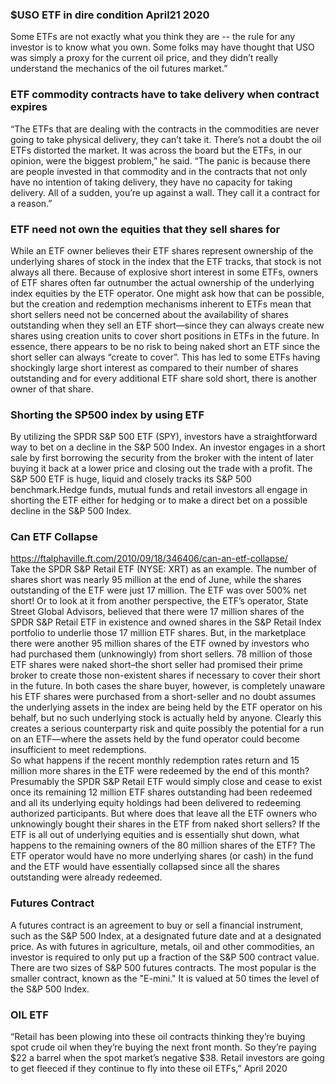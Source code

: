 
### $USO ETF in dire condition April21 2020
Some ETFs are not exactly what you think they are -- the rule for any investor is to know what you own. Some folks may have thought that USO was simply a proxy for the current oil price, and they didn’t really understand the mechanics of the oil futures market.”

### ETF commodity contracts have to take delivery when contract expires
“The ETFs that are dealing with the contracts in the commodities are never going to take physical delivery, they can’t take it. There’s not a doubt the oil ETFs distorted the market. It was across the board but the ETFs, in our opinion, were the biggest problem,” he said. “The panic is because there are people invested in that commodity and in the contracts that not only have no intention of taking delivery, they have no capacity for taking delivery. All of a sudden, you’re up against a wall. They call it a contract for a reason.”

### ETF need not own the equities that they sell shares for
While an ETF owner believes their ETF shares represent ownership of the underlying shares of stock in the index that the ETF tracks, that stock is not always all there. Because of explosive short interest in some ETFs, owners of ETF shares often far outnumber the actual ownership of the underlying index equities by the ETF operator. One might ask how that can be possible, but the creation and redemption mechanisms inherent to ETFs mean that short sellers need not be concerned about the availability of shares outstanding when they sell an ETF short—since they can always create new shares using creation units to cover short positions in ETFs in the future. In essence, there appears to be no risk to being naked short an ETF since the short seller can always “create to cover”. This has led to some ETFs having shockingly large short interest as compared to their number of shares outstanding and for every additional ETF share sold short, there is another owner of that share.  

### Shorting the SP500 index by using ETF  
By utilizing the SPDR S&P 500 ETF (SPY), investors have a straightforward way to bet on a decline in the S&P 500 Index. An investor engages in a short sale by first borrowing the security from the broker with the intent of later buying it back at a lower price and closing out the trade with a profit. The S&P 500 ETF is huge, liquid and closely tracks its S&P 500 benchmark.Hedge funds, mutual funds and retail investors all engage in shorting the ETF either for hedging or to make a direct bet on a possible decline in the S&P 500 Index.

### Can ETF Collapse
https://ftalphaville.ft.com/2010/09/18/346406/can-an-etf-collapse/  
Take the SPDR S&P Retail ETF (NYSE: XRT) as an example. The number of shares short was nearly 95 million at the end of June, while the shares outstanding of the ETF were just 17 million. The ETF was over 500% net short! Or to look at it from another perspective, the ETF’s operator, State Street Global Advisors, believed that there were 17 million shares of the SPDR S&P Retail ETF in existence and owned shares in the S&P Retail Index portfolio to underlie those 17 million ETF shares. But, in the marketplace there were another 95 million shares of the ETF owned by investors who had purchased them (unknowingly) from short sellers. 78 million of those ETF shares were naked short–the short seller had promised their prime broker to create those non-existent shares if necessary to cover their short in the future. In both cases the share buyer, however, is completely unaware his ETF shares were purchased from a short-seller and no doubt assumes the underlying assets in the index are being held by the ETF operator on his behalf, but no such underlying stock is actually held by anyone. Clearly this creates a serious counterparty risk and quite possibly the potential for a run on an ETF—where the assets held by the fund operator could become insufficient to meet redemptions.  
So what happens if the recent monthly redemption rates return and 15 million more shares in the ETF were redeemed by the end of this month? Presumably the SPDR S&P Retail ETF would simply close and cease to exist once its remaining 12 million ETF shares outstanding had been redeemed and all its underlying equity holdings had been delivered to redeeming authorized participants. But where does that leave all the ETF owners who unknowingly bought their shares in the ETF from naked short sellers? If the ETF is all out of underlying equities and is essentially shut down, what happens to the remaining owners of the 80 million shares of the ETF? The ETF operator would have no more underlying shares (or cash) in the fund and the ETF would have essentially collapsed since all the shares outstanding were already redeemed.  


### Futures Contract
A futures contract is an agreement to buy or sell a financial instrument, such as the S&P 500 Index, at a designated future date and at a designated price. As with futures in agriculture, metals, oil and other commodities, an investor is required to only put up a fraction of the S&P 500 contract value.  
There are two sizes of S&P 500 futures contracts. The most popular is the smaller contract, known as the "E-mini." It is valued at 50 times the level of the S&P 500 Index.  


### OIL ETF
“Retail has been plowing into these oil contracts thinking they’re buying spot crude oil when they’re buying the next front month. So they’re paying $22 a barrel when the spot market’s negative $38. Retail investors are going to get fleeced if they continue to fly into these oil ETFs,”  April 2020  




